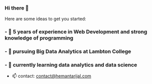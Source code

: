 ### Hi there 👋

Here are some ideas to get you started:

### - 🔭 5 years of experience in Web Development and strong knowledge of programming
### - 🌱 pursuing Big Data Analytics at Lambton College 
### - 🌱 currently learning  data analytics and data science
- 📫 contact: contact@hemantarijal.com


